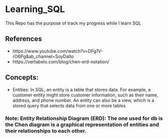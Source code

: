 # Learning_SQL
This Repo has the purpose of track my progress while I learn SQL
<h2>References</h2>
<ul>
  <li>
    https://www.youtube.com/watch?v=DFg1V-rO6Pg&ab_channel=SoyDalto
  </li>
  <li>
    https://vertabelo.com/blog/chen-erd-notation/
  </li>
</ul>
<h2>Concepts:</h2>
<ul>
  <li>
    <p>Entities: In SQL, an entity is a table that stores data. For example, a customer entity might store customer information, such as their name, address, and            phone number. An entity can also be a view, which is a stored query that selects data from one or more tables
    </p>
  </li>
</ul>
<h3>
  <p>
    Note: Entity Relationship Diagram (ERD): The one used for db is the Chen diagram is a graphical representation of entities and their relationships to each other.
  </p>
</h3>
